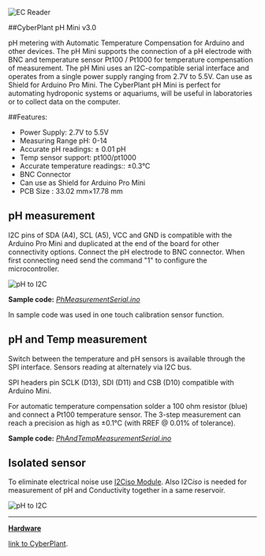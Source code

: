![EC Reader](http://image.cyber-plant.com/var/resizes/CyberPlantMiniSeries-01.jpg?m=1458131397)

##CyberPlant pH Mini v3.0

pH metering with Automatic Temperature Compensation for Arduino and other devices. The pH Mini supports the connection of a pH electrode with BNC and temperature sensor Pt100 / Pt1000 for temperature compensation of measurement. The pH Mini uses an I2C-compatible
serial interface and operates from a single power supply
ranging from 2.7V to 5.5V. Can use as Shield for Arduino Pro Mini. The CyberPlant pH Mini is perfect for automating hydroponic systems or aquariums, will be useful in laboratories or to collect data on the computer.

##Features:

- Power Supply: 2.7V to 5.5V
- Measuring Range pH: 0-14
- Accurate pH readings: ± 0.01 pH
- Temp sensor support: pt100/pt1000
- Accurate temperature readings::  ±0.3°C
- BNC Connector
- Can use as Shield for Arduino Pro Mini
- PCB Size : 33.02 mm×17.78 mm

## pH measurement

I2C pins of SDA (A4), SCL (A5), VCC and GND is compatible with the Arduino Pro Mini and duplicated at the end of the board for other connectivity options.
Connect the pH electrode to BNC connector. When first connecting need send the command "1" to configure the microcontroller.

![pH to I2C](http://image.cyber-plant.com/var/resizes/PHminiBaner1.jpg?m=1458074438)


**Sample code:** [*PhMeasurementSerial.ino*](https://github.com/cyberplantru/pH-Mini-v30-sample-code/blob/master/PhMeasurementSerial/PhMeasurementSerial.ino)

In sample code was used in one touch calibration sensor function.

## pH and Temp measurement

Switch between the temperature and pH sensors is available through the SPI interface. Sensors reading at alternately via I2C bus.

SPI headers pin SCLK (D13), SDI (D11) and CSB (D10) compatible with Arduino Mini. 

For automatic temperature compensation solder a 100 ohm resistor (blue) and connect a Pt100 temperature sensor. The 3-step measurement can reach a precision as high as ±0.1°C (with RREF @ 0.01% of tolerance).


**Sample code:** [*PhAndTempMeasurementSerial.ino*](https://github.com/cyberplantru/pH-Mini-v30-sample-code/blob/master/PhAndTempMeasurementSerial/PhAndTempMeasurementSerial.ino)

## Isolated sensor

To eliminate electrical noise use [I2Ciso Module](https://github.com/cyberplantru/I2C-iso/). 
Also I2C*iso* is needed for measurement of pH and Conductivity together in a same reservoir.

![pH to I2C](http://image.cyber-plant.com/var/resizes/PHminiBaner3%2Cjpg.jpg?m=1458077695)


----------

**[Hardware](https://github.com/cyberplantru/pH-to-I2C-v20-hardware)**


[link to CyberPlant](http://www.cyber-plant.com).

